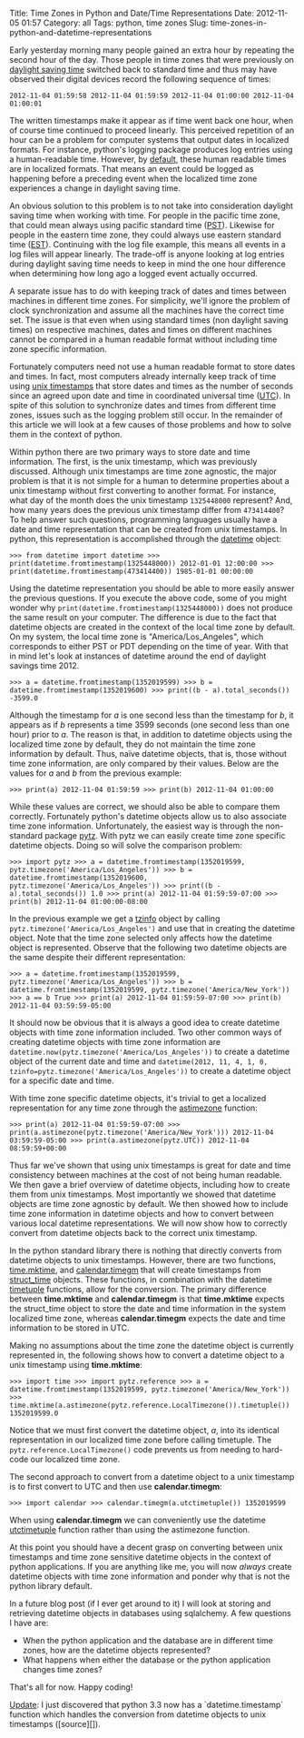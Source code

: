 Title: Time Zones in Python and Date/Time Representations
Date: 2012-11-05 01:57
Category: all
Tags: python, time zones
Slug: time-zones-in-python-and-datetime-representations

Early yesterday morning many people gained an extra hour by repeating the
second hour of the day. Those people in time zones that were previously on
[daylight saving time][] switched back to standard time and thus may have
observed their digital devices record the following sequence of times:

`2012-11-04 01:59:58 2012-11-04 01:59:59 2012-11-04 01:00:00 2012-11-04 01:00:01`

The written timestamps make it appear as if time went back one hour, when of
course time continued to proceed linearly. This perceived repetition of an hour
can be a problem for computer systems that output dates in localized formats.
For instance, python's logging package produces log entries using a
human-readable time. However, by [default][], these human readable times are in
localized formats. That means an event could be logged as happening before a
preceding event when the localized time zone experiences a change in daylight
saving time.

An obvious solution to this problem is to not take into consideration daylight
saving time when working with time. For people in the pacific time zone, that
could mean always using pacific standard time ([PST][]). Likewise for people in
the eastern time zone, they could always use eastern standard time ([EST][]).
Continuing with the log file example, this means all events in a log files will
appear linearly. The trade-off is anyone looking at log entries during daylight
saving time needs to keep in mind the one hour difference when determining how
long ago a logged event actually occurred.

A separate issue has to do with keeping track of dates and times between
machines in different time zones. For simplicity, we'll ignore the problem of
clock synchronization and assume all the machines have the correct time set.
The issue is that even when using standard times (non daylight saving times) on
respective machines, dates and times on different machines cannot be compared
in a human readable format without including time zone specific information.

Fortunately computers need not use a human readable format to store dates and
times. In fact, most computers already internally keep track of time using
[unix timestamps][] that store dates and times as the number of seconds since
an agreed upon date and time in coordinated universal time ([UTC][]). In spite
of this solution to synchronize dates and times from different time zones,
issues such as the logging problem still occur. In the remainder of this
article we will look at a few causes of those problems and how to solve them in
the context of python.

Within python there are two primary ways to store date and time information.
The first, is the unix timestamp, which was previously discussed. Although unix
timestamps are time zone agnostic, the major problem is that it is not simple
for a human to determine properties about a unix timestamp without first
converting to another format. For instance, what day of the month does the unix
timestamp `1325448000` represent? And, how many years does the previous unix
timestamp differ from `473414400`? To help answer such questions, programming
languages usually have a date and time representation that can be created from
unix timestamps. In python, this representation is accomplished through the
[datetime][] object:

`>>> from datetime import datetime >>> print(datetime.fromtimestamp(1325448000)) 2012-01-01 12:00:00 >>> print(datetime.fromtimestamp(473414400)) 1985-01-01 00:00:00`

Using the datetime representation you should be able to more easily answer the
previous questions. If you execute the above code, some of you might wonder why
`print(datetime.fromtimestamp(1325448000))` does not produce the same result on
your computer. The difference is due to the fact that datetime objects are
created in the context of the local time zone by default. On my system, the
local time zone is "America/Los\_Angeles", which corresponds to either PST or
PDT depending on the time of year. With that in mind let's look at instances of
datetime around the end of daylight savings time 2012.

`>>> a = datetime.fromtimestamp(1352019599) >>> b = datetime.fromtimestamp(1352019600) >>> print((b - a).total_seconds()) -3599.0`

Although the timestamp for *a* is one second less than the timestamp for *b*,
it appears as if *b* represents a time 3599 seconds (one second less than one
hour) prior to *a*. The reason is that, in addition to datetime objects using
the localized time zone by default, they do not maintain the time zone
information by default. Thus, naïve datetime objects, that is, those without
time zone information, are only compared by their values. Below are the values
for *a* and *b* from the previous example:

`>>> print(a) 2012-11-04 01:59:59 >>> print(b) 2012-11-04 01:00:00`

While these values are correct, we should also be able to compare them
correctly. Fortunately python's datetime objects allow us to also associate
time zone information. Unfortunately, the easiest way is through the
non-standard package [pytz][]. With pytz we can easily create time zone
specific datetime objects. Doing so will solve the comparison problem:

`>>> import pytz >>> a = datetime.fromtimestamp(1352019599, pytz.timezone('America/Los_Angeles')) >>> b = datetime.fromtimestamp(1352019600, pytz.timezone('America/Los_Angeles')) >>> print((b - a).total_seconds()) 1.0 >>> print(a) 2012-11-04 01:59:59-07:00 >>> print(b) 2012-11-04 01:00:00-08:00`

In the previous example we get a [tzinfo][] object by calling
`pytz.timezone('America/Los_Angeles')` and use that in creating the datetime
object. Note that the time zone selected only affects how the datetime object
is represented. Observe that the following two datetime objects are the same
despite their different representation:

`>>> a = datetime.fromtimestamp(1352019599, pytz.timezone('America/Los_Angeles')) >>> b = datetime.fromtimestamp(1352019599, pytz.timezone('America/New_York')) >>> a == b True >>> print(a) 2012-11-04 01:59:59-07:00 >>> print(b) 2012-11-04 03:59:59-05:00`

It should now be obvious that it is always a good idea to create datetime
objects with time zone information included. Two other common ways of creating
datetime objects with time zone information are
`datetime.now(pytz.timezone('America/Los_Angeles'))` to create a datetime
object of the current date and time and
`datetime(2012, 11, 4, 1, 0, tzinfo=pytz.timezone('America/Los_Angeles'))` to
create a datetime object for a specific date and time.

With time zone specific datetime objects, it's trivial to get a localized
representation for any time zone through the [astimezone][] function:

`>>> print(a) 2012-11-04 01:59:59-07:00 >>> print(a.astimezone(pytz.timezone('America/New_York'))) 2012-11-04 03:59:59-05:00 >>> print(a.astimezone(pytz.UTC)) 2012-11-04 08:59:59+00:00`

Thus far we've shown that using unix timestamps is great for date and time
consistency between machines at the cost of not being human readable. We then
gave a brief overview of datetime objects, including how to create them from
unix timestamps. Most importantly we showed that datetime objects are time zone
agnostic by default. We then showed how to include time zone information in
datetime objects and how to convert between various local datetime
representations. We will now show how to correctly convert from datetime
objects back to the correct unix timestamp.

In the python standard library there is nothing that directly converts from
datetime objects to unix timestamps. However, there are two functions,
[time.mktime][], and [calendar.timegm][] that will create timestamps from
[struct\_time][] objects. These functions, in combination with the datetime
[timetuple][] functions, allow for the conversion. The primary difference
between **time.mktime** and **calendar.timegm** is that **time.mktime** expects
the struct\_time object to store the date and time information in the system
localized time zone, whereas **calendar.timegm** expects the date and time
information to be stored in UTC.

Making no assumptions about the time zone the datetime object is currently
represented in, the following shows how to convert a datetime object to a unix
timestamp using **time.mktime**:

`>>> import time >>> import pytz.reference >>> a = datetime.fromtimestamp(1352019599, pytz.timezone('America/New_York')) >>> time.mktime(a.astimezone(pytz.reference.LocalTimezone()).timetuple()) 1352019599.0`

Notice that we must first convert the datetime object, *a*, into its identical
representation in our localized time zone before calling timetuple. The
`pytz.reference.LocalTimezone()` code prevents us from needing to hard-code our
localized time zone.

The second approach to convert from a datetime object to a unix timestamp is to
first convert to UTC and then use **calendar.timegm**:

`>>> import calendar >>> calendar.timegm(a.utctimetuple()) 1352019599`

When using **calendar.timegm** we can conveniently use the datetime
[utctimetuple][] function rather than using the astimezone function.

At this point you should have a decent grasp on converting between unix
timestamps and time zone sensitive datetime objects in the context of python
applications. If you are anything like me, you will now *always* create
datetime objects with time zone information and ponder why that is not the
python library default.

In a future blog post (if I ever get around to it) I will look at storing and
retrieving datetime objects in databases using sqlalchemy. A few questions I
have are:

-   When the python application and the database are in different time zones,
    how are the datetime objects represented?
-   What happens when either the database or the python application changes
    time zones?

That's all for now. Happy coding!

<ins datetime="2012-11-06T20:14:01+00:00">
Update</ins>: I just discovered that python 3.3 now has a `datetime.timestamp`
function which handles the conversion from datetime objects to unix timestamps
([source][]).

  [daylight saving time]: http://en.wikipedia.org/wiki/Daylight_saving_time
  [default]: http://docs.python.org/2/library/logging.html#logging.Formatter.formatTime
  [PST]: http://en.wikipedia.org/wiki/Pacific_Time_Zone
  [EST]: http://en.wikipedia.org/wiki/Eastern_Time_Zone
  [unix timestamps]: http://en.wikipedia.org/wiki/Unix_time
  [UTC]: http://en.wikipedia.org/wiki/Coordinated_Universal_Time
  [datetime]: http://docs.python.org/2/library/datetime.html#datetime-objects
  [pytz]: http://pytz.sourceforge.net/
  [tzinfo]: http://docs.python.org/2/library/datetime.html#datetime.tzinfo
  [astimezone]: http://docs.python.org/2/library/datetime.html#datetime.datetime.astimezone
  [time.mktime]: http://docs.python.org/2/library/time.html#time.mktime
  [calendar.timegm]: http://docs.python.org/2/library/calendar.html#calendar.timegm
  [struct\_time]: http://docs.python.org/2/library/time.html#time.struct_time
  [timetuple]: http://docs.python.org/2/library/datetime.html#datetime.date.timetuple
  [utctimetuple]: http://docs.python.org/2/library/datetime.html#datetime.datetime.utctimetuple
  [source]: http://docs.python.org/dev/library/datetime.html#datetime.datetime.timestamp
